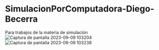 # SimulacionPorComputadora-Diego-Becerra
Para trabajos de la materia de simulación
![Captura de pantalla 2023-09-09 103204](https://github.com/diegoivan1987/SimulacionPorComputadora-Diego-Becerra/assets/47061340/b403fdd2-c081-45b5-bd1e-ce89f57834a7)
![Captura de pantalla 2023-09-09 103238](https://github.com/diegoivan1987/SimulacionPorComputadora-Diego-Becerra/assets/47061340/5662f731-59d5-49b5-8a5e-0519312f8707)
